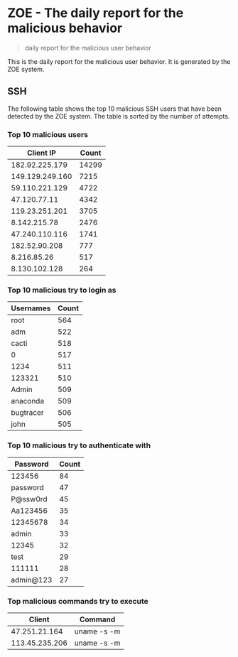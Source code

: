 # ZOE - The daily report for the malicious behavior

> daily report for the malicious user behavior

This is the daily report for the malicious user behavior. It is generated by the ZOE system.

## SSH

The following table shows the top 10 malicious SSH users that have been detected by the ZOE
system. The table is sorted by the number of attempts.

### Top 10 malicious users

| Client IP | Count    |
|-----------|----------|
| 182.92.225.179 | 14299 |
| 149.129.249.160 | 7215 |
| 59.110.221.129 | 4722 |
| 47.120.77.11 | 4342 |
| 119.23.251.201 | 3705 |
| 8.142.215.78 | 2476 |
| 47.240.110.116 | 1741 |
| 182.52.90.208 | 777 |
| 8.216.85.26 | 517 |
| 8.130.102.128 | 264 |

### Top 10 malicious try to login as

| Usernames | Count    |
|-----------|----------|
| root | 564 |
| adm | 522 |
| cacti | 518 |
| 0 | 517 |
| 1234 | 511 |
| 123321 | 510 |
| Admin | 509 |
| anaconda | 509 |
| bugtracer | 506 |
| john | 505 |

### Top 10 malicious try to authenticate with

| Password | Count    |
|-----------|----------|
| 123456 | 84 |
| password | 47 |
| P@ssw0rd | 45 |
| Aa123456 | 35 |
| 12345678 | 34 |
| admin | 33 |
| 12345 | 32 |
| test | 29 |
| 111111 | 28 |
| admin@123 | 27 |

### Top malicious commands try to execute

| Client | Command |
|--------|---------|
| 47.251.21.164 | uname -s -m |
| 113.45.235.206 | uname -s -m |
